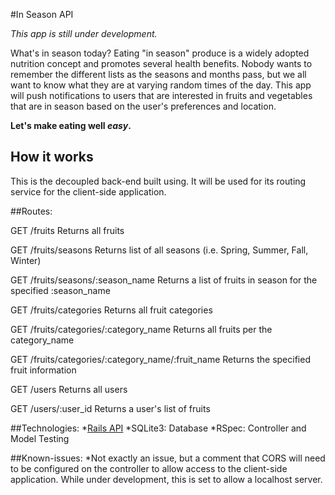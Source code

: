 #In Season API

*This app is still under development.*

What's in season today?  Eating "in season" produce is a widely adopted nutrition concept and promotes several health benefits.  Nobody wants to remember the different lists as the seasons and months pass, but we all want to know what they are at varying random times of the day.  This app will push notifications to users that are interested in fruits and vegetables that are in season based on the user's preferences and location.

**Let's make eating well *easy*.**

## How it works
This is the decoupled back-end built using.  It will be used for its routing service for the client-side application.


##Routes:

GET /fruits
  Returns all fruits

GET /fruits/seasons
  Returns list of all seasons (i.e. Spring, Summer, Fall, Winter)

GET /fruits/seasons/:season_name
  Returns a list of fruits in season for the specified :season_name

GET /fruits/categories
  Returns all fruit categories

GET /fruits/categories/:category_name
  Returns all fruits per the category_name

GET /fruits/categories/:category_name/:fruit_name
  Returns the specified fruit information

GET /users
  Returns all users

GET /users/:user_id
  Returns a user's list of fruits


##Technologies:
*[Rails API](https://github.com/rails-api/rails-api)
*SQLite3: Database
*RSpec: Controller and Model Testing


##Known-issues:
*Not exactly an issue, but a comment that CORS will need to be configured on the controller to allow access to the client-side application.  While under development, this is set to allow a localhost server.